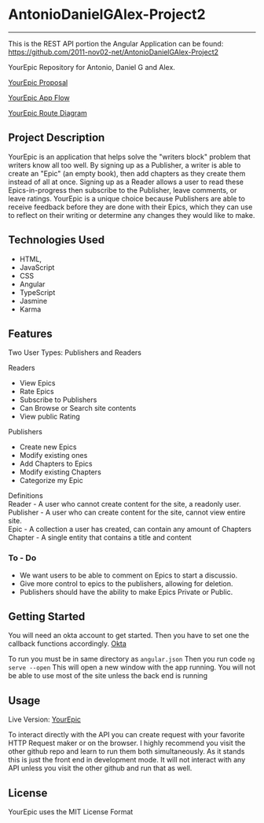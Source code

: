 # AntonioDanielGAlex-Project2
--------------------------------------------------------------------------------------------------------------------------------------------------------------------
This is the REST API portion the Angular Application can be found: 
https://github.com/2011-nov02-net/AntonioDanielGAlex-Project2

YourEpic Repository for Antonio, Daniel G and Alex.

[YourEpic Proposal](https://docs.google.com/document/d/110CFgocDz_p0YhPzczBU7uMoHWYTG94biJe4v2cDekM/edit#heading=h.c1t6sybq75mr)

[YourEpic App Flow](https://app.diagrams.net/#G1xj6OPHXfH8RLTnHg3TAtpzj1IJUDBFJW)

[YourEpic Route Diagram](https://app.diagrams.net/#G1r887OK-eMITdHS-oOsdHVwXAuKkiywR_)

## Project Description
YourEpic is an application that helps solve the "writers block" problem that writers know all too well. By signing up as a Publisher, a writer is able to create an "Epic" (an empty book), then add chapters as they create them instead of all at once. Signing up as a Reader allows a user to read these Epics-in-progress then subscribe to the Publisher, leave comments, or leave ratings. YourEpic is a unique choice because Publishers are able to receive feedback before they are done with their Epics, which they can use to reflect on their writing or determine any changes they would like to make.

## Technologies Used
* HTML,
* JavaScript
* CSS
* Angular
* TypeScript
* Jasmine
* Karma

## Features
Two User Types: Publishers and Readers

Readers
* View Epics
* Rate Epics
* Subscribe to Publishers
* Can Browse or Search site contents
* View public Rating

Publishers
* Create new Epics
* Modify existing ones
* Add Chapters to Epics
* Modify existing Chapters
* Categorize my Epic

Definitions\
	Reader - A user who cannot create content for the site, a readonly user.\
	Publisher - A user who can create content for the site, cannot view entire site.\
	Epic - A collection a user has created, can contain any amount of Chapters\
	Chapter - A single entity that contains a title and content

### To - Do
* We want users to be able to comment on Epics to start a discussio.
* Give more control to epics to the publishers, allowing for deletion.
* Publishers should have the ability to make Epics Private or Public.

## Getting Started
You will need an okta account to get started. Then you have to set one the callback functions accordingly. 
[Okta](https://help.okta.com/en/prod/Content/Topics/Access-Gateway/configure-idp-okta.htm)

To run you must be in same directory as `angular.json`
Then you run code `ng serve --open`
This will open a new window with the app running.
You will not be able to use most of the site unless the back end is running

## Usage

Live Version: [YourEpic](yourepic.azurewebsites.net/)

To interact directly with the API you can create request with your favorite HTTP Request maker or on the browser.
I highly recommend you visit the other github repo and learn to run them both simultaneously. As it stands this is just the front end in development mode. It will not interact with any API unless you visit the other github and run that as well.

## License
YourEpic uses the MIT License Format 
